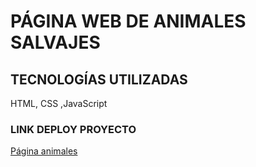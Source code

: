 # PÁGINA WEB DE ANIMALES SALVAJES

## TECNOLOGÍAS UTILIZADAS
HTML, CSS ,JavaScript

### LINK DEPLOY PROYECTO
[Página animales](https://nelsonramirezc.github.io/animales-salvajes/)